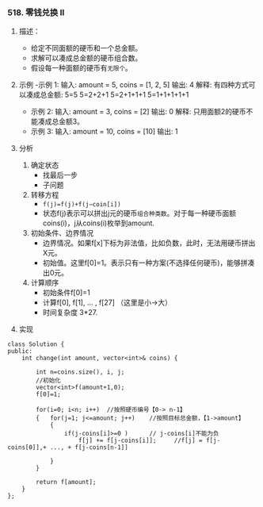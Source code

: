 

### 518. 零钱兑换 II
1. 描述：
    - 给定不同面额的硬币和一个总金额。
    - 求解可以凑成总金额的硬币组合数。
    - 假设每一种面额的硬币有`无限个`。 

2. 示例
    -示例 1:
        输入: amount = 5, coins = [1, 2, 5]
        输出: 4
        解释: 有四种方式可以凑成总金额:
        5=5
        5=2+2+1
        5=2+1+1+1
        5=1+1+1+1+1
    - 示例 2:
        输入: amount = 3, coins = [2]
        输出: 0
        解释: 只用面额2的硬币不能凑成总金额3。
    - 示例 3:
        输入: amount = 10, coins = [10] 
        输出: 1

1. 分析
    1. 确定状态
        - 找最后一步
        - 子问题
    2. 转移方程
        - `f(j)=f(j)+f(j−coin[i])`
        - 状态f(j)表示可以拼出j元的硬币`组合种类数`。对于每一种硬币面额coins(i)，j从coins(i)枚举到amount.
    3. 初始条件、边界情况
        - 边界情况。如果f[x]下标为非法值，比如负数，此时，无法用硬币拼出X元。
        - 初始值。这里f[0]=1。表示只有一种方案(不选择任何硬币)，能够拼凑出0元。        
    4. 计算顺序
        - 初始条件f[0]=1
        - 计算f[0], f[1], ... , f[27]    （这里是小->大）
        - 时间复杂度 3*27.

2. 实现
```
class Solution {
public:
    int change(int amount, vector<int>& coins) {
        
        int n=coins.size(), i, j;
        //初始化
        vector<int>f(amount+1,0);
        f[0]=1;
 
        for(i=0; i<n; i++)  //按照硬币编号【0-> n-1】          
        {   for(j=1; j<=amount; j++)    //按照目标总金额，【1->amount】
            {                
                if(j-coins[i]>=0 )      // j-coins[i]不能为负 
                    f[j] += f[j-coins[i]];     //f[j] = f[j-coins[0]],+ ..., + f[j-coins[n-1]]

            }
        }
         
        return f[amount];
    }
};
```
